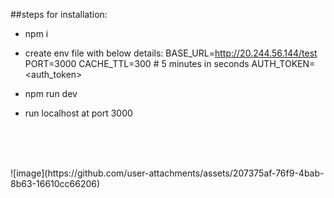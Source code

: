 ##steps for installation:

- npm i
- create env file with below details:
BASE_URL=http://20.244.56.144/test
PORT=3000
CACHE_TTL=300  # 5 minutes in seconds
AUTH_TOKEN=<auth_token>

- npm run dev
- run localhost at port 3000

<br/><br/>

<br/>
![image](https://github.com/user-attachments/assets/207375af-76f9-4bab-8b63-16610cc66206)
